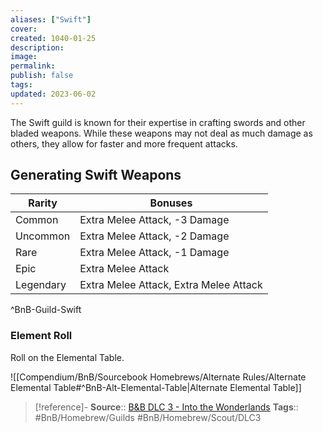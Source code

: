 ```yaml
---
aliases: ["Swift"]
cover: 
created: 1040-01-25
description: 
image: 
permalink: 
publish: false
tags: 
updated: 2023-06-02
---
```


The Swift guild is known for their expertise in crafting swords and other bladed weapons. While these weapons may not deal as much damage as others, they allow for faster and more frequent attacks.

## Generating Swift Weapons

| Rarity    | Bonuses                                |
| --------- | -------------------------------------- |
| Common    | Extra Melee Attack, -3 Damage          |
| Uncommon  | Extra Melee Attack, -2 Damage          |
| Rare      | Extra Melee Attack, -1 Damage          |
| Epic      | Extra Melee Attack                     |
| Legendary | Extra Melee Attack, Extra Melee Attack |
^BnB-Guild-Swift
### Element Roll

Roll on the Elemental Table.

![[Compendium/BnB/Sourcebook Homebrews/Alternate Rules/Alternate Elemental Table#^BnB-Alt-Elemental-Table|Alternate Elemental Table]]

> [!reference]-
> **Source**:: [B&B DLC 3 - Into the Wonderlands](https://docs.google.com/document/d/1MLOgrWwcLNTnP9PuXrKiLImy7SUh4hXO8arVUAlmdp0/edit)
> **Tags**:: #BnB/Homebrew/Guilds #BnB/Homebrew/Scout/DLC3 
